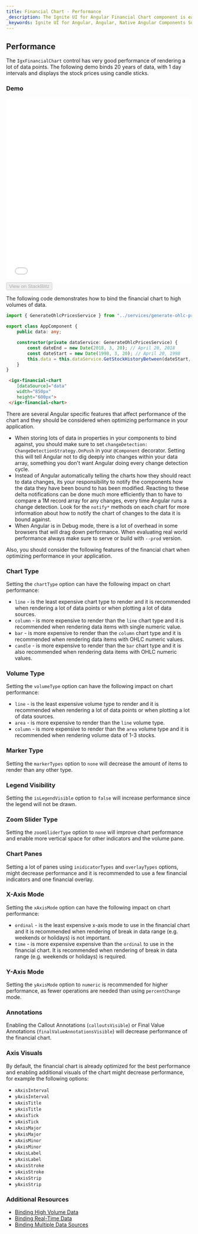 ```yaml
---
title: Financial Chart - Performance
_description: The Ignite UI for Angular Financial Chart component is easily configured to display financial data using a simple and intuitive API, as once the user binds the data, the chart offers multiple ways in which the data can then be visualized and interpreted.
_keywords: Ignite UI for Angular, Angular, Native Angular Components Suite, Native Angular Controls, Native Angular Components, Native Angular Components Library, Angular Chart, Angular Chart Control, Angular Chart Example, Angular Chart Component, Angular Financial Chart
---
```


## Performance

The `IgxFinancialChart` control has very good performance of rendering a lot of data points. The following demo binds 20 years of data, with 1 day intervals and displays the stock prices using candle sticks.

### Demo

<div class="sample-container" style="height: 500px">
    <iframe id="financial-chart-performance-iframe" src='{environment:demosBaseUrl}/charts/financial-chart-performance' width="100%" height="100%" seamless frameBorder="0" onload="onSampleIframeContentLoaded(this);"></iframe>
</div>
<div>
    <button data-localize="stackblitz" disabled class="stackblitz-btn"   data-iframe-id="financial-chart-performance-iframe" data-demos-base-url="{environment:demosBaseUrl}">View on StackBlitz
    </button>
</div>
<div class="divider--half"></div>

The following code demonstrates how to bind the financial chart to high volumes of data.

```typescript
import { GenerateOhlcPricesService } from "../services/generate-ohlc-prices.service";

export class AppComponent {
    public data: any;

    constructor(private dataService: GenerateOhlcPricesService) {
        const dateEnd = new Date(2018, 3, 20); // April 20, 2018
        const dateStart = new Date(1998, 3, 20); // April 20, 1998
        this.data = this.dataService.GetStockHistoryBetween(dateStart, dateEnd);
    }
}
```

```html
 <igx-financial-chart
    [dataSource]="data"
    width="850px"
    height="600px">
 </igx-financial-chart>
```

There are several Angular specific features that affect performance of the chart and they should be considered when optimizing performance in your application.

-   When storing lots of data in properties in your components to bind against, you should make sure to set `changeDetection: ChangeDetectionStrategy.OnPush` in your `@Component` decorator. Setting this will tell Angular not to dig deeply into changes within your data array, something you don't want Angular doing every change detection cycle.
-   Instead of Angular automatically telling the charts how they should react to data changes, its your responsibility to notify the components how the data they have been bound to has been modified. Reacting to these delta notifications can be done much more efficiently than to have to compare a 1M record array for any changes, every time Angular runs a change detection. Look for the `notify*` methods on each chart for more information about how to notify the chart of changes to the data it is bound against.
-   When Angular is in Debug mode, there is a lot of overhead in some browsers that will drag down performance. When evaluating real world performance always make sure to serve or build with `--prod` version.

<!-- -->

Also, you should consider the following features of the financial chart when optimizing performance in your application.

### Chart Type

Setting the `chartType` option can have the following impact on chart performance:

-   `line` - is the least expensive chart type to render and it is recommended when rendering a lot of data points or when plotting a lot of data sources.
-   `column` - is more expensive to render than the `line` chart type and it is recommended when rendering data items with single numeric value.
-   `bar` - is more expensive to render than the `column` chart type and it is recommended when rendering data items with OHLC  numeric values.
-   `candle` - is more expensive to render than the `bar` chart type and it is also recommended when rendering data items with OHLC  numeric values.

### Volume Type

Setting the `volumeType` option can have the following impact on chart performance:

-   `line` - is the least expensive volume type to render and it is recommended when rendering a lot of data points or when plotting a lot of data sources.
-   `area` - is more expensive to render than the `line` volume type.
-   `column` - is more expensive to render than the `area` volume type and it is recommended when rendering volume data of 1-3 stocks.

### Marker Type

Setting the `markerTypes` option to `none` will decrease the amount of items to render than any other type.

### Legend Visibility

Setting the `isLegendVisible` option to `false` will increase performance since the legend will not be drawn.

### Zoom Slider Type

Setting the `zoomSliderType` option to `none` will improve chart performance and enable more vertical space for other indicators and the volume pane.

### Chart Panes

Setting a lot of panes using `inidicatorTypes` and `overlayTypes` options, might decrease performance and it is recommended to use a few financial indicators and one financial overlay.

### X-Axis Mode

Setting the `xAxisMode` option can have the following impact on chart performance:

-   `ordinal` - is the least expensive x-axis mode to use in the financial chart and it is recommended when rendering of break in data range (e.g. weekends or holidays) is not important.
-   `time` - is more expensive expensive than the `ordinal` to use in the financial chart. It is recommended when rendering of break in data range (e.g. weekends or holidays) is  required.

### Y-Axis Mode

Setting the `yAxisMode` option to `numeric` is recommended for higher performance, as fewer operations are needed than using `percentChange` mode.

### Annotations

Enabling the Callout Annotations (`calloutsVisible`) or Final Value Annotations (`finalValueAnnotationsVisible`) will decrease performance of the financial chart.

### Axis Visuals

By default, the financial chart is already optimized for the best performance and enabling additional visuals of the chart might decrease performance, for example the following options:

-   `xAxisInterval`
-   `yAxisInterval`
-   `xAxisTitle`
-   `yAxisTitle`
-   `xAxisTick`
-   `yAxisTick`
-   `xAxisMajor`
-   `yAxisMajor`
-   `xAxisMinor`
-   `yAxisMinor`
-   `xAxisLabel`
-   `yAxisLabel`
-   `xAxisStroke`
-   `yAxisStroke`
-   `xAxisStrip`
-   `yAxisStrip`

<div class="divider--half"></div>

### Additional Resources

<div class="divider--half"></div>

-   [Binding High Volume Data](financialchart_high_volume_data.md)
-   [Binding Real-Time Data](financialchart_real_time_data.md)
-   [Binding Multiple Data Sources](financialchart_binding_to_multiple_data.md)
